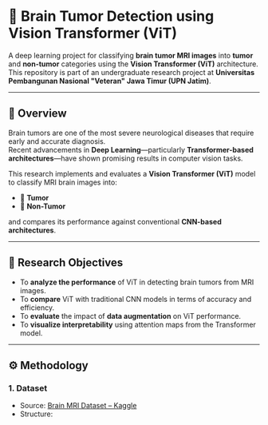 # 🧠 Brain Tumor Detection using Vision Transformer (ViT)

A deep learning project for classifying **brain tumor MRI images** into **tumor** and **non-tumor** categories using the **Vision Transformer (ViT)** architecture.  
This repository is part of an undergraduate research project at **Universitas Pembangunan Nasional "Veteran" Jawa Timur (UPN Jatim)**.

---

## 📖 Overview

Brain tumors are one of the most severe neurological diseases that require early and accurate diagnosis.  
Recent advancements in **Deep Learning**—particularly **Transformer-based architectures**—have shown promising results in computer vision tasks.  

This research implements and evaluates a **Vision Transformer (ViT)** model to classify MRI brain images into:
- 🧩 **Tumor**
- 🚫 **Non-Tumor**

and compares its performance against conventional **CNN-based architectures**.

---

## 🧬 Research Objectives

- To **analyze the performance** of ViT in detecting brain tumors from MRI images.  
- To **compare** ViT with traditional CNN models in terms of accuracy and efficiency.  
- To **evaluate** the impact of **data augmentation** on ViT performance.  
- To **visualize interpretability** using attention maps from the Transformer model.

---

## ⚙️ Methodology

### 1. Dataset
- Source: [Brain MRI Dataset – Kaggle](https://www.kaggle.com/datasets/masoudnickparvar/brain-tumor-mri-dataset)
- Structure:
